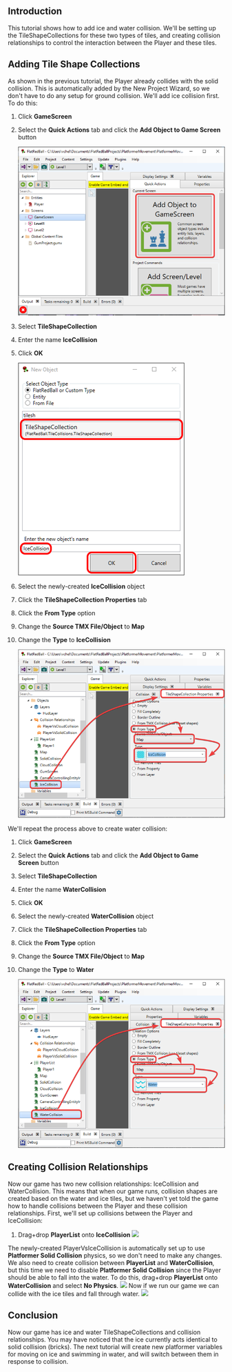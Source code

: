 ## Introduction

This tutorial shows how to add ice and water collision. We'll be setting up the TileShapeCollections for these two types of tiles, and creating collision relationships to control the interaction between the Player and these tiles.

## Adding Tile Shape Collections

As shown in the previous tutorial, the Player already collides with the solid collision. This is automatically added by the New Project Wizard, so we don't have to do any setup for ground collision. We'll add ice collision first. To do this:

1.  Click **GameScreen**

2.  Select the **Quick Actions** tab and click the **Add Object to Game Screen** button

    ![](/media/2023-02-img_63e037b075cad.png)

3.  Select **TileShapeCollection**

4.  Enter the name **IceCollision**

5.  Click ****OK****

    ![](/media/2021-04-img_6075038fee823.png)

6.  Select the newly-created **IceCollision** object

7.  Click the **TileShapeCollection Properties** tab

8.  Click the **From Type** option

9.  Change the **Source TMX File/Object** to **Map**

10. Change the **Type** to ****IceCollision****

    ![](/media/2023-02-img_63e03832d521a.png)

We'll repeat the process above to create water collision:

1.  Click **GameScreen**

2.  Select the **Quick Actions** tab and click the **Add Object to Game Screen** button

3.  Select **TileShapeCollection**

4.  Enter the name **WaterCollision**

5.  Click ****OK****

6.  Select the newly-created **WaterCollision** object

7.  Click the **TileShapeCollection Properties** tab

8.  Click the **From Type** option

9.  Change the **Source TMX File/Object** to **Map**

10. Change the **Type** to ******Water******

    ![](/media/2023-02-img_63e03881857da.png)

## Creating Collision Relationships

Now our game has two new collision relationships: IceCollision and WaterCollision. This means that when our game runs, collision shapes are created based on the water and ice tiles, but we haven't yet told the game how to handle collisions between the Player and these collision relationships. First, we'll set up collisions between the Player and IceCollision:

1.  Drag+drop **PlayerList** onto **IceCollision** [![](/wp-content/uploads/2021/04/05_16-16-01.gif)](/wp-content/uploads/2021/04/05_16-16-01.gif)

The newly-created PlayerVsIceCollision is automatically set up to use **Platformer Solid Collision** physics, so we don't need to make any changes. We also need to create collision between **PlayerList** and **WaterCollision**, but this time we need to disable **Platformer Solid Collision** since the Player should be able to fall into the water. To do this, drag+drop **PlayerList** onto **WaterCollision** and select **No Physics**. [![](/wp-content/uploads/2021/04/05_16-18-42.gif)](/wp-content/uploads/2021/04/05_16-18-42.gif) Now if we run our game we can collide with the ice tiles and fall through water. [![](/wp-content/uploads/2021/04/05_16-20-22.gif)](/wp-content/uploads/2021/04/05_16-20-22.gif)

## Conclusion

Now our game has ice and water TileShapeCollections and collision relationships. You may have noticed that the ice currently acts identical to solid collision (bricks). The next tutorial will create new platformer variables for moving on ice and swimming in water, and will switch between them in response to collision.  

